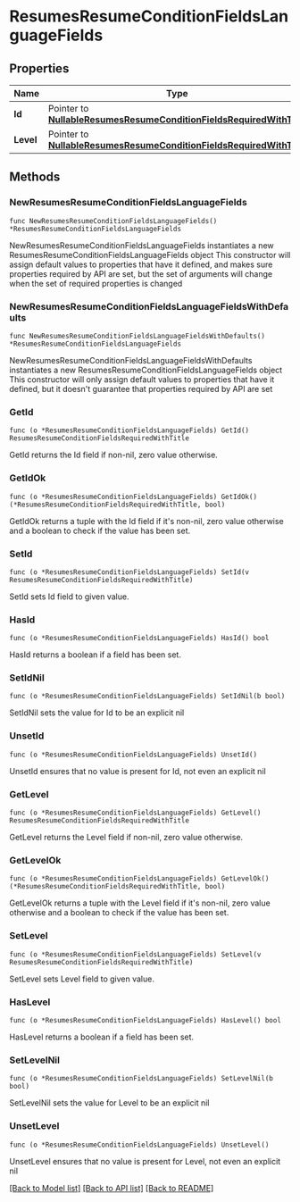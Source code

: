 # ResumesResumeConditionFieldsLanguageFields

## Properties

Name | Type | Description | Notes
------------ | ------------- | ------------- | -------------
**Id** | Pointer to [**NullableResumesResumeConditionFieldsRequiredWithTitle**](ResumesResumeConditionFieldsRequiredWithTitle.md) |  | [optional] 
**Level** | Pointer to [**NullableResumesResumeConditionFieldsRequiredWithTitle**](ResumesResumeConditionFieldsRequiredWithTitle.md) |  | [optional] 

## Methods

### NewResumesResumeConditionFieldsLanguageFields

`func NewResumesResumeConditionFieldsLanguageFields() *ResumesResumeConditionFieldsLanguageFields`

NewResumesResumeConditionFieldsLanguageFields instantiates a new ResumesResumeConditionFieldsLanguageFields object
This constructor will assign default values to properties that have it defined,
and makes sure properties required by API are set, but the set of arguments
will change when the set of required properties is changed

### NewResumesResumeConditionFieldsLanguageFieldsWithDefaults

`func NewResumesResumeConditionFieldsLanguageFieldsWithDefaults() *ResumesResumeConditionFieldsLanguageFields`

NewResumesResumeConditionFieldsLanguageFieldsWithDefaults instantiates a new ResumesResumeConditionFieldsLanguageFields object
This constructor will only assign default values to properties that have it defined,
but it doesn't guarantee that properties required by API are set

### GetId

`func (o *ResumesResumeConditionFieldsLanguageFields) GetId() ResumesResumeConditionFieldsRequiredWithTitle`

GetId returns the Id field if non-nil, zero value otherwise.

### GetIdOk

`func (o *ResumesResumeConditionFieldsLanguageFields) GetIdOk() (*ResumesResumeConditionFieldsRequiredWithTitle, bool)`

GetIdOk returns a tuple with the Id field if it's non-nil, zero value otherwise
and a boolean to check if the value has been set.

### SetId

`func (o *ResumesResumeConditionFieldsLanguageFields) SetId(v ResumesResumeConditionFieldsRequiredWithTitle)`

SetId sets Id field to given value.

### HasId

`func (o *ResumesResumeConditionFieldsLanguageFields) HasId() bool`

HasId returns a boolean if a field has been set.

### SetIdNil

`func (o *ResumesResumeConditionFieldsLanguageFields) SetIdNil(b bool)`

 SetIdNil sets the value for Id to be an explicit nil

### UnsetId
`func (o *ResumesResumeConditionFieldsLanguageFields) UnsetId()`

UnsetId ensures that no value is present for Id, not even an explicit nil
### GetLevel

`func (o *ResumesResumeConditionFieldsLanguageFields) GetLevel() ResumesResumeConditionFieldsRequiredWithTitle`

GetLevel returns the Level field if non-nil, zero value otherwise.

### GetLevelOk

`func (o *ResumesResumeConditionFieldsLanguageFields) GetLevelOk() (*ResumesResumeConditionFieldsRequiredWithTitle, bool)`

GetLevelOk returns a tuple with the Level field if it's non-nil, zero value otherwise
and a boolean to check if the value has been set.

### SetLevel

`func (o *ResumesResumeConditionFieldsLanguageFields) SetLevel(v ResumesResumeConditionFieldsRequiredWithTitle)`

SetLevel sets Level field to given value.

### HasLevel

`func (o *ResumesResumeConditionFieldsLanguageFields) HasLevel() bool`

HasLevel returns a boolean if a field has been set.

### SetLevelNil

`func (o *ResumesResumeConditionFieldsLanguageFields) SetLevelNil(b bool)`

 SetLevelNil sets the value for Level to be an explicit nil

### UnsetLevel
`func (o *ResumesResumeConditionFieldsLanguageFields) UnsetLevel()`

UnsetLevel ensures that no value is present for Level, not even an explicit nil

[[Back to Model list]](../README.md#documentation-for-models) [[Back to API list]](../README.md#documentation-for-api-endpoints) [[Back to README]](../README.md)


